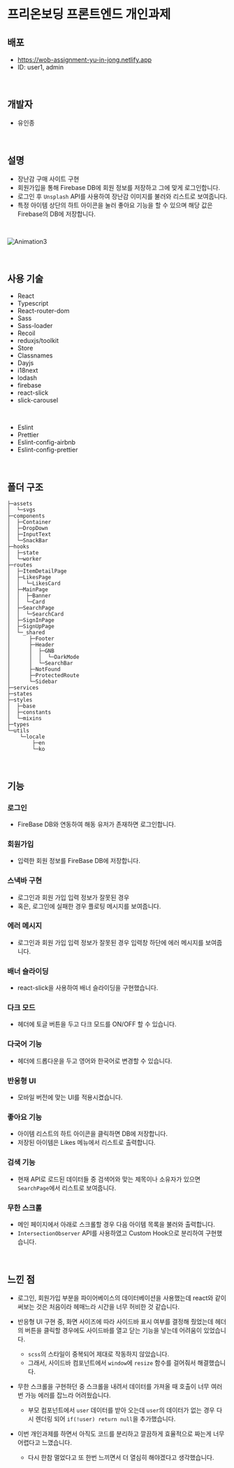 # 프리온보딩 프론트엔드 개인과제
## 배포
- https://wob-assignment-yu-in-jong.netlify.app
- ID: user1, admin
<br>

## 개발자 
- 유인종
<br>

## 설명
- 장난감 구매 사이트 구현
- 회원가입을 통해 Firebase DB에 회원 정보를 저장하고 그에 맞게 로그인합니다.
- 로그인 후 `Unsplash` API를 사용하여 장난감 이미지를 불러와 리스트로 보여줍니다.
- 특정 아이템 상단의 하트 아이콘을 눌러 좋아요 기능을 할 수 있으며 해당 값은 Firebase의 DB에 저장합니다.

<br>

![Animation3](https://user-images.githubusercontent.com/45654988/172039569-797604df-af1c-466e-a1df-7e41475a4ffd.gif)


<br>

## 사용 기술
- React
- Typescript
- React-router-dom
- Sass
- Sass-loader
- Recoil
- reduxjs/toolkit
- Store
- Classnames
- Dayjs
- i18next
- lodash
- firebase
- react-slick
- slick-carousel
<br>

- Eslint
- Prettier
- Eslint-config-airbnb
- Eslint-config-prettier
<br>


## 폴더 구조
```
├─assets
│  └─svgs
├─components
│  ├─Container
│  ├─DropDown
│  ├─InputText
│  └─SnackBar
├─hooks
│  ├─state
│  └─worker
├─routes
│  ├─ItemDetailPage
│  ├─LikesPage
│  │  └─LikesCard
│  ├─MainPage
│  │  ├─Banner
│  │  └─Card
│  ├─SearchPage
│  │  └─SearchCard
│  ├─SignInPage
│  ├─SignUpPage
│  └─_shared
│      ├─Footer
│      ├─Header
│      │  ├─GNB
│      │  │  └─DarkMode
│      │  └─SearchBar
│      ├─NotFound
│      ├─ProtectedRoute
│      └─Sidebar
├─services
├─states
├─styles
│  ├─base
│  ├─constants
│  └─mixins
├─types
└─utils
    └─locale
        ├─en
        └─ko
```
<br>

## 기능
### 로그인
  - FireBase DB와 연동하여 해동 유저가 존재하면 로그인합니다.
  
### 회원가입
  - 입력한 회원 정보를 FireBase DB에 저장합니다.

### 스낵바 구현
  - 로그인과 회원 가입 입력 정보가 잘못된 경우
  - 혹은, 로그인에 실패한 경우 플로팅 메시지를 보여줍니다.

### 에러 메시지
  - 로그인과 회원 가입 입력 정보가 잘못된 경우 입력창 하단에 에러 메시지를 보여줍니다.

### 배너 슬라이딩
  - react-slick을 사용하여 배너 슬라이딩을 구현했습니다.

### 다크 모드
  - 헤더에 토글 버튼을 두고 다크 모드를 ON/OFF 할 수 있습니다.
  
### 다국어 기능
  - 헤더에 드롭다운을 두고 영어와 한국어로 변경할 수 있습니다.
  
### 반응형 UI
  - 모바일 버전에 맞는 UI를 적용시켰습니다.

  
### 좋아요 기능
  - 아이템 리스트의 하트 아이콘을 클릭하면 DB에 저장합니다.
  - 저장된 아이템은 Likes 메뉴에서 리스트로 출력합니다.

### 검색 기능
  - 현재 API로 로드된 데이터들 중 검색어와 맞는 제목이나 소유자가 있으면 `SearchPage`에서 리스트로 보여줍니다.

### 무한 스크롤
  - 메인 페이지에서 아래로 스크롤할 경우 다음 아이템 목록을 불러와 출력합니다.
  - `IntersectionObserver` API를 사용하였고 Custom Hook으로 분리하여 구현했습니다.

<br>

## 느낀 점
- 로그인, 회원가입 부분을 파이어베이스의 데이터베이션을 사용했는데 react와 같이 써보는 것은 처음이라 헤매느라 시간을 너무 허비한 것 같습니다.

- 반응형 UI 구현 중, 화면 사이즈에 따라 사이드바 표시 여부를 결정해 줬었는데 헤더의 버튼을 클릭할 경우에도 사이드바를 열고 닫는 기능을 넣는데 어려움이 있었습니다.
  - `scss`의 스타일이 중복되어 제대로 작동하지 않았습니다.
  - 그래서, 사이드바 컴포넌트에서 `window`에 `resize` 함수를 걸어줘서 해결했습니다.

- 무한 스크롤을 구현하던 중 스크롤을 내려서 데이터를 가져올 때 호출이 너무 여러 번 가능 에러를 잡느라 어려웠습니다.
  - 부모 컴포넌트에서 `user` 데이터를 받아 오는데 `user`의 데이터가 없는 경우 다시 렌더링 되어 `if(!user) return null`을 추가했습니다. 

- 이번 개인과제를 하면서 아직도 코드를 분리하고 깔끔하게 효율적으로 짜는게 너무 어렵다고 느꼈습니다.
  - 다시 한참 멀었다고 또 한번 느끼면서 더 열심히 해야겠다고 생각했습니다.
  

